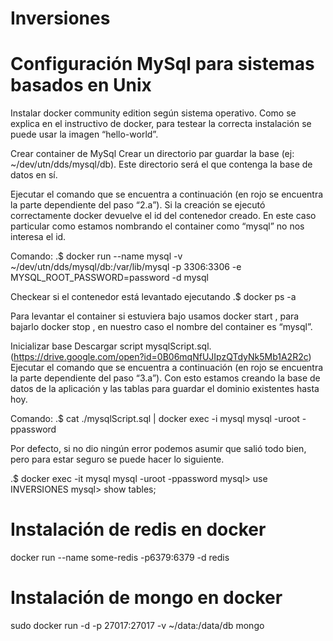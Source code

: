 # Inversiones


# Configuración MySql para sistemas basados en Unix

Instalar docker community edition según sistema operativo. Como se explica en el instructivo de docker, para testear la correcta instalación se puede usar la imagen “hello-world”.


Crear container de MySql
Crear un directorio par guardar la base (ej: ~/dev/utn/dds/mysql/db). Este directorio será el que contenga la base de datos en sí.
	
Ejecutar el comando que se encuentra a continuación (en rojo se encuentra la parte dependiente del paso “2.a”). Si la creación se ejecutó correctamente docker devuelve el id del contenedor creado. En este caso particular como estamos nombrando el container como “mysql” no nos interesa el id.

Comando:
.$ docker run --name mysql -v ~/dev/utn/dds/mysql/db:/var/lib/mysql -p 3306:3306 -e MYSQL_ROOT_PASSWORD=password -d mysql

Checkear si el contenedor está levantado ejecutando .$ docker ps -a



Para levantar el container si estuviera bajo usamos docker start <nombre del container>, para bajarlo docker stop <nombre del container>, en nuestro caso el nombre del container es “mysql”.

Inicializar base
Descargar script mysqlScript.sql. (https://drive.google.com/open?id=0B06mqNfUJIpzQTdyNk5Mb1A2R2c)
Ejecutar el comando que se encuentra a continuación (en rojo se encuentra la parte dependiente del paso “3.a”). Con esto estamos creando la base de datos de la aplicación y las tablas para guardar el dominio existentes hasta hoy.

Comando:
.$ cat ./mysqlScript.sql | docker exec -i mysql mysql -uroot -ppassword


Por defecto, si no dio ningún error podemos asumir que salió todo bien, pero para estar seguro se puede hacer lo siguiente.

.$ docker exec -it mysql mysql -uroot -ppassword
mysql> use INVERSIONES
mysql> show tables;


# Instalación de redis en docker

docker run --name some-redis -p6379:6379 -d redis


# Instalación de mongo en docker

sudo docker run -d -p 27017:27017 -v ~/data:/data/db mongo
